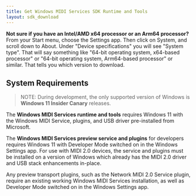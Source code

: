```yaml
---
title: Get Windows MIDI Services SDK Runtime and Tools
layout: sdk_download
---
```


**Not sure if you have an Intel/AMD x64 processor or an Arm64 processor?** From your Start menu, choose the Settings app. Then click on System, and scroll down to About. Under "Device specifications" you will see "System type". That will say something like "64-bit operating system, x64-based processor" or "64-bit operating system, Arm64-based processor" or similar. That tells you which version to download.

## System Requirements

> NOTE: During development, the only supported version of Windows is **Windows 11 Insider Canary** releases.

The **Windows MIDI Services runtime and tools** requires Windows 11 with the Windows MIDI Service, plugins, and USB driver pre-installed from Microsoft.

The **Windows MIDI Services preview service and plugins** for developers requires Windows 11 with Developer Mode switched on in the Windows Settings app. For use with MIDI 2.0 devices, the service and plugins must be installed on a version of Windows which already has the MIDI 2.0 driver and USB stack enhancements in-place. 

Any preview transport plugins, such as the Network MIDI 2.0 Service plugin, require an existing working Windows MIDI Services installation, as well as Developer Mode switched on in the Windows Settings app.
